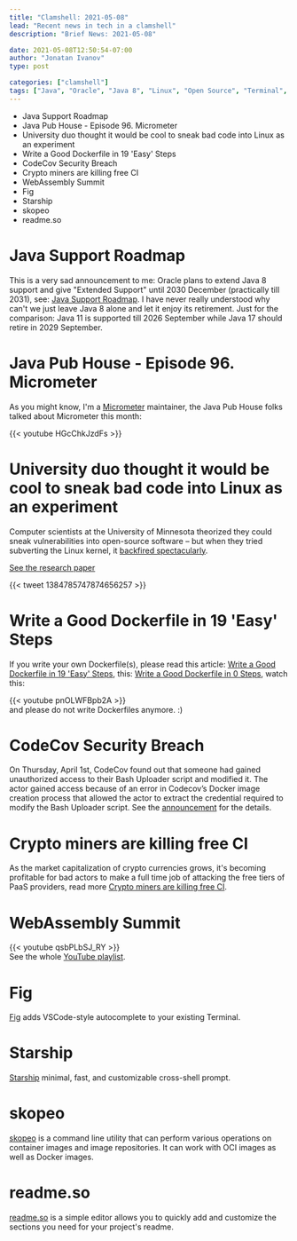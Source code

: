 ```yaml
---
title: "Clamshell: 2021-05-08"
lead: "Recent news in tech in a clamshell"
description: "Brief News: 2021-05-08"

date: 2021-05-08T12:50:54-07:00
author: "Jonatan Ivanov"
type: post

categories: ["clamshell"]
tags: ["Java", "Oracle", "Java 8", "Linux", "Open Source", "Terminal", "Security", "CodeCov", "Docker", "README", "crypto"]
---
```


- Java Support Roadmap
- Java Pub House - Episode 96. Micrometer
- University duo thought it would be cool to sneak bad code into Linux as an experiment
- Write a Good Dockerfile in 19 'Easy' Steps
- CodeCov Security Breach
- Crypto miners are killing free CI
- WebAssembly Summit
- Fig
- Starship
- skopeo
- readme.so

<!--more-->

# Java Support Roadmap
This is a very sad announcement to me: Oracle plans to extend Java 8 support and give "Extended Support" until 2030 December (practically till 2031), see: [Java Support Roadmap](https://www.oracle.com/java/technologies/java-se-support-roadmap.html). I have never really understood why can't we just leave Java 8 alone and let it enjoy its retirement. Just for the comparison: Java 11 is supported till 2026 September while Java 17 should retire in 2029 September.

# Java Pub House - Episode 96. Micrometer
As you might know, I'm a [Micrometer](https://micrometer.io/) maintainer, the Java Pub House folks talked about Micrometer this month:

{{< youtube HGcChkJzdFs >}}
<br>

# University duo thought it would be cool to sneak bad code into Linux as an experiment
Computer scientists at the University of Minnesota theorized they could sneak vulnerabilities into open-source software – but when they tried subverting the Linux kernel, it [backfired spectacularly](https://www.theregister.com/2021/04/21/minnesota_linux_kernel_flaws_update/).

[See the research paper](https://github.com/QiushiWu/QiushiWu.github.io/blob/main/papers/OpenSourceInsecurity.pdf)

{{< tweet 1384785747874656257 >}}

# Write a Good Dockerfile in 19 'Easy' Steps
If you write your own Dockerfile(s), please read this article: [Write a Good Dockerfile in 19 'Easy' Steps](https://jkutner.github.io/2021/04/26/write-good-dockerfile.html), this: [Write a Good Dockerfile in 0 Steps](https://jkutner.github.io/2021/04/28/write-good-dockerfile-zero-steps.html), watch this:

{{< youtube pnOLWFBpb2A >}}
<br>
and please do not write Dockerfiles anymore. :)

# CodeCov Security Breach
On Thursday, April 1st, CodeCov found out that someone had gained unauthorized access to their Bash Uploader script and modified it. The actor gained access because of an error in Codecov’s Docker image creation process that allowed the actor to extract the credential required to modify the Bash Uploader script.
See the [announcement](https://about.codecov.io/security-update/) for the details.

# Crypto miners are killing free CI
As the market capitalization of crypto currencies grows, it's becoming profitable for bad actors to make a full time job of attacking the free tiers of PaaS providers, read more [Crypto miners are killing free CI](https://layerci.com/blog/crypto-miners-are-killing-free-ci).

# WebAssembly Summit
{{< youtube qsbPLbSJ_RY >}}
<br>
See the whole [YouTube playlist](https://www.youtube.com/playlist?list=PL6ed-L7Ni0yRnaN8-l2wfA0u3ILmyJMkz).

# Fig
[Fig](https://withfig.com/) adds VSCode-style autocomplete to your existing Terminal.

# Starship
[Starship](https://starship.rs/) minimal, fast, and customizable cross-shell prompt.

# skopeo
[skopeo](https://github.com/containers/skopeo) is a command line utility that can perform various operations on container images and image repositories. It can work with OCI images as well as Docker images.

# readme.so
[readme.so](https://readme.so/) is a simple editor allows you to quickly add and customize the sections you need for your project's readme.
